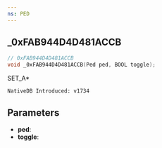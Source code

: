 ```yaml
---
ns: PED
---
```

## _0xFAB944D4D481ACCB

```c
// 0xFAB944D4D481ACCB
void _0xFAB944D4D481ACCB(Ped ped, BOOL toggle);
```

SET_A*

```
NativeDB Introduced: v1734
```

## Parameters
* **ped**:
* **toggle**:
